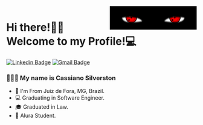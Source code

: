 <img src = "banner.gif" width = "230px" align = "right">

# Hi there!👋🏾 Welcome to my Profile!💻

[![Linkedin Badge](https://img.shields.io/badge/-LinkedIn-blue?style=for-the-badge&logo=Linkedin&logoColor=white&link=https://www.linkedin.com/in/leonardo-luis-de-vargas/)](https://www.linkedin.com/in/cassiano-silverston/)
[![Gmail Badge](https://img.shields.io/badge/-Gmail-c14438?style=for-the-badge&logo=Gmail&logoColor=white&link=mailto:leu1607@gmail.com)](mailto:cassiano.silverston@gmail.com)

### 👨🏾‍💻 My name is Cassiano Silverston 

-  📌 I'm From Juiz de Fora, MG, Brazil.
-  💻 Graduating in Software Engineer.
-  🎓 Graduated in Law.
-  🚀 Alura Student.

